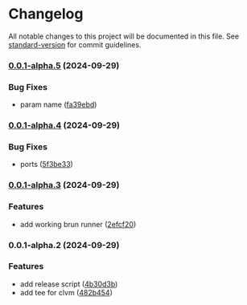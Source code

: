 # Changelog

All notable changes to this project will be documented in this file. See [standard-version](https://github.com/conventional-changelog/standard-version) for commit guidelines.

### [0.0.1-alpha.5](https://github.com/DIG-Network/clvm-execution-env/compare/v0.0.1-alpha.4...v0.0.1-alpha.5) (2024-09-29)


### Bug Fixes

* param name ([fa39ebd](https://github.com/DIG-Network/clvm-execution-env/commit/fa39ebda5afe2930b3d159c01f9e73477d0652f0))

### [0.0.1-alpha.4](https://github.com/DIG-Network/clvm-execution-env/compare/v0.0.1-alpha.3...v0.0.1-alpha.4) (2024-09-29)


### Bug Fixes

* ports ([5f3be33](https://github.com/DIG-Network/clvm-execution-env/commit/5f3be33690a26fb512e751f42cd60facf400cf4e))

### [0.0.1-alpha.3](https://github.com/DIG-Network/clvm-execution-env/compare/v0.0.1-alpha.2...v0.0.1-alpha.3) (2024-09-29)


### Features

* add working brun runner ([2efcf20](https://github.com/DIG-Network/clvm-execution-env/commit/2efcf208bff33d17e1b9a15d12b008212ad39154))

### 0.0.1-alpha.2 (2024-09-29)


### Features

* add release script ([4b30d3b](https://github.com/DIG-Network/clvm-execution-env/commit/4b30d3b47edbbd1031f8c5738d46055601d52e52))
* add tee for clvm ([482b454](https://github.com/DIG-Network/clvm-execution-env/commit/482b454e5ea59eb145aa4ea048bf3d2cdb89a564))
